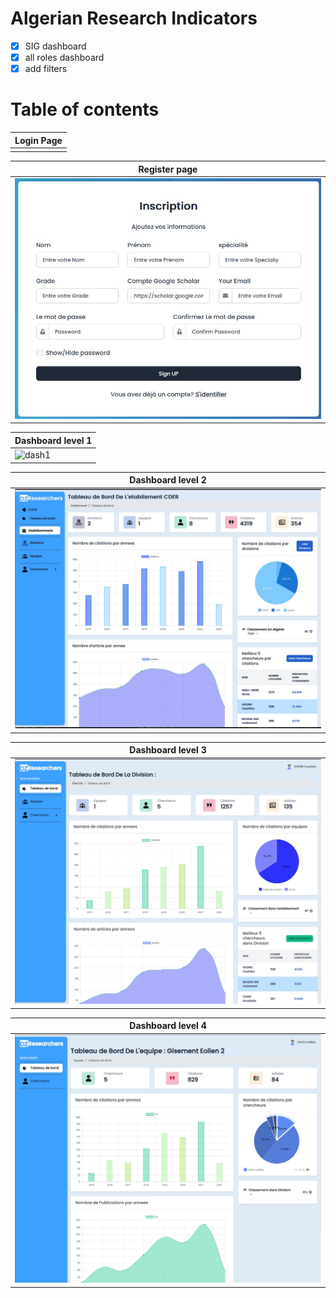 # Algerian Research Indicators 

- [x] SIG dashboard
- [x] all roles dashboard
- [x] add filters

# Table of contents 


|Login Page|
|---|
||

|Register page |
|-|
|![register](./screenshots/register.jpg)|

|Dashboard level 1|
|-|
|![dash1]()|

|Dashboard level 2|
|-|
|![dash2](./screenshots/eta.jpg)|

|Dashboard level 3|
|-|
|![dash2](./screenshots/chef-dic.jpg)|

|Dashboard level 4|
|-|
|![dash2](./screenshots/chef-equiep.jpg)|





